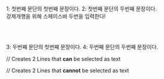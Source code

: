 1: 첫번째 문단의 첫번째 문장이다.
2: 첫번째 문단의 두번째 문장이다.   
강제개행을 위해 스페이스바 두번을 입력한다!   

$~$   
$~$
$~$


3: 두번째 문단의 첫번째 문장이다.
4: 두번째 문단의 두번째 문장이다.

// Creates 2 Lines that **can** be selected as text
&nbsp;
&nbsp;

// Creates 2 Lines that **cannot** be selected as text
&NewLine;
&NewLine;

</br>
</br>
